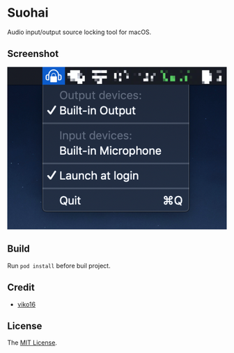 # Suohai

Audio input/output source locking tool for macOS.

## Screenshot

![0x01](Screenshot/0x01.png)

## Build

Run `pod install` before buil project.

## Credit

- [viko16](https://github.com/viko16)

## License

The [MIT License](LICENSE).
